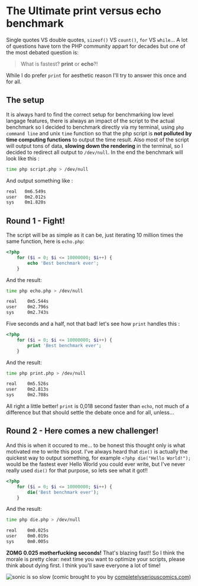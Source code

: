 # The Ultimate print versus echo benchmark

Single quotes VS double quotes, `sizeof()` VS `count()`, `for` VS `while`… A lot of questions have torn the PHP community appart for decades but one of the most debated question is:

> What is fastest? **print** or **echo**?!

While I do prefer `print` for aesthetic reason I'll try to answer this once and for all.

## The setup

It is always hard to find the correct setup for benchmarking low level langage features, there is always an impact of the script to the actual benchmark so I decided to benchmark directly via my terminal, using `php command line` and unix `time` function so that the php script is **not polluted by time computing functions** to output the time result. Also most of the script will output tons of data, **slowing down the rendering** in the terminal, so I decided to redirect all output to `/dev/null`. In the end the benchmark will look like this :

```bash
time php script.php > /dev/null
```

And output something like :

```bash
real   0m6.549s
user   0m2.012s
sys    0m1.820s
```

## Round 1 - Fight!

The script will be as simple as it can be, just iterating 10 million times the same function, here is `echo.php`:

```php
<?php
    for ($i = 0; $i <= 10000000; $i++) {
        echo 'Best benchmark ever';
    }
```

And the result:

```bash
time php echo.php > /dev/null

real	0m5.544s
user	0m2.796s
sys  	0m2.743s
```

Five seconds and a half, not that bad! let's see how `print` handles this :

```php
<?php
	for ($i = 0; $i <= 10000000; $i++) {
        print 'Best benchmark ever';
    }
```

And the result:

```bash
time php print.php > /dev/null

real	0m5.526s
user	0m2.813s
sys 	0m2.708s
```

All right a little better! `print` is 0,018 second faster than `echo`, not much of a difference but that should settle the debate once and for all, unless…

## Round 2 - Here comes a new challenger!

And this is when it occured to me… to be honest this thought only is what motivated me to write this post. I've always heard that `die()` is actually the quickest way to output something, for example `<?php die("Hello World!");` would be the fastest ever Hello World you could ever write, but I've never really used `die()` for that purpose, so lets see what it got!!

```php
<?php
    for ($i = 0; $i <= 10000000; $i++) {
        die('Best benchmark ever');
    }
```

And the result:

```bash
time php die.php > /dev/null

real	0m0.025s
user	0m0.019s
sys 	0m0.005s
```

**ZOMG 0.025 motherfucking seconds!** That's blazing fast!! So I think the morale is pretty clear: next time you want to optimize your scripts, please think about dying first. I think you'll save everyone a lot of time!

![sonic is so slow](http://resource.mmgn.com/Gallery/full/Too-slow-sonic-1041428.jpg)
(comic brought to you by [completelyseriouscomics.com](http://completelyseriouscomics.com/))

